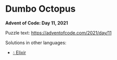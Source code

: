 # Dumbo Octopus

**Advent of Code: Day 11, 2021**

Puzzle text: <https://adventofcode.com/2021/day/11>

Solutions in other languages:

- [💧 Elixir](../../../elixir/lib/2021/11_dumbo_octopus/README.md)
